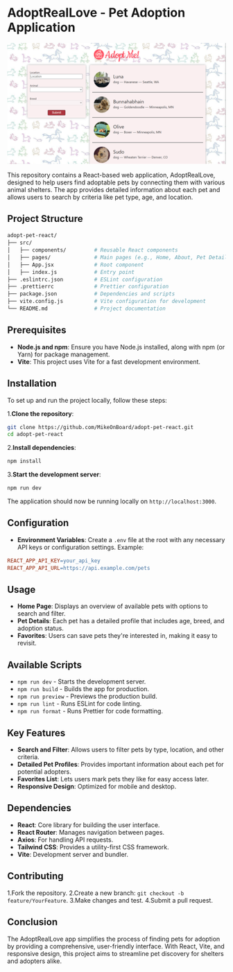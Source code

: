 # **AdoptRealLove - Pet Adoption Application**
![Review](https://github.com/MikeOnBoard/adopt-pet-react/blob/master/readme_source/reveiw_adopt.PNG)

This repository contains a React-based web application, AdoptRealLove, designed to help users find adoptable pets by connecting them with various animal shelters. The app provides detailed information about each pet and allows users to search by criteria like pet type, age, and location.

## **Project Structure**
```bash
adopt-pet-react/
├── src/
│   ├── components/         # Reusable React components
│   ├── pages/              # Main pages (e.g., Home, About, Pet Details)
│   ├── App.jsx             # Root component
│   ├── index.js            # Entry point
├── .eslintrc.json          # ESLint configuration
├── .prettierrc             # Prettier configuration
├── package.json            # Dependencies and scripts
├── vite.config.js          # Vite configuration for development
└── README.md               # Project documentation
```
## **Prerequisites**
- **Node.js and npm**: Ensure you have Node.js installed, along with npm (or Yarn) for package management.
- **Vite**: This project uses Vite for a fast development environment.
## **Installation**
To set up and run the project locally, follow these steps:

1.**Clone the repository**:

```bash
git clone https://github.com/MikeOnBoard/adopt-pet-react.git
cd adopt-pet-react
```
2.**Install dependencies**:

```bash
npm install
```
3.**Start the development server**:

```bash
npm run dev
```

The application should now be running locally on ``http://localhost:3000``.

## **Configuration**
- **Environment Variables**: Create a ``.env`` file at the root with any necessary API keys or configuration settings. Example:

```makefile
REACT_APP_API_KEY=your_api_key
REACT_APP_API_URL=https://api.example.com/pets
```
## **Usage**
- **Home Page**: Displays an overview of available pets with options to search and filter.
- **Pet Details**: Each pet has a detailed profile that includes age, breed, and adoption status.
- **Favorites**: Users can save pets they're interested in, making it easy to revisit.
## **Available Scripts**
- ``npm run dev`` - Starts the development server.
- ``npm run build`` - Builds the app for production.
- ``npm run preview`` - Previews the production build.
- ``npm run lint`` - Runs ESLint for code linting.
- ``npm run format`` - Runs Prettier for code formatting.
## **Key Features**
- **Search and Filter**: Allows users to filter pets by type, location, and other criteria.
- **Detailed Pet Profiles**: Provides important information about each pet for potential adopters.
- **Favorites List**: Lets users mark pets they like for easy access later.
- **Responsive Design**: Optimized for mobile and desktop.
## **Dependencies**
- **React**: Core library for building the user interface.
- **React Router**: Manages navigation between pages.
- **Axios**: For handling API requests.
- **Tailwind CSS**: Provides a utility-first CSS framework.
- **Vite**: Development server and bundler.
## **Contributing**
1.Fork the repository.
2.Create a new branch: ``git checkout -b feature/YourFeature``.
3.Make changes and test.
4.Submit a pull request.
## **Conclusion**
The AdoptRealLove app simplifies the process of finding pets for adoption by providing a comprehensive, user-friendly interface. With React, Vite, and responsive design, this project aims to streamline pet discovery for shelters and adopters alike.

